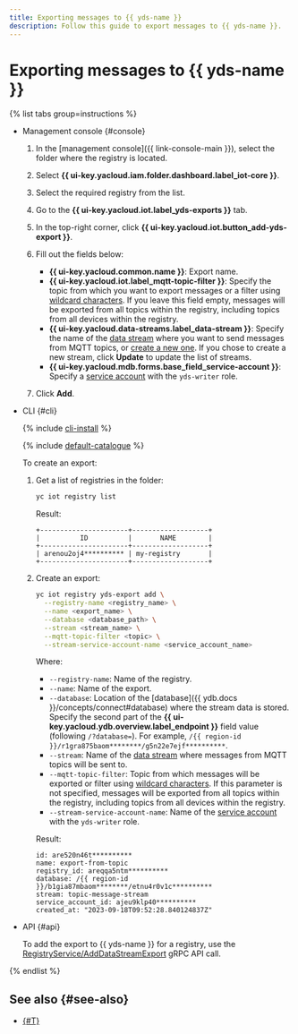 ```yaml
---
title: Exporting messages to {{ yds-name }}
description: Follow this guide to export messages to {{ yds-name }}.
---
```


# Exporting messages to {{ yds-name }}

{% list tabs group=instructions %}

- Management console {#console}

   1. In the [management console]({{ link-console-main }}), select the folder where the registry is located.
   1. Select **{{ ui-key.yacloud.iam.folder.dashboard.label_iot-core }}**.
   1. Select the required registry from the list.
   1. Go to the **{{ ui-key.yacloud.iot.label_yds-exports }}** tab.
   1. In the top-right corner, click **{{ ui-key.yacloud.iot.button_add-yds-export }}**.
   1. Fill out the fields below:

      * **{{ ui-key.yacloud.common.name }}**: Export name.
      * **{{ ui-key.yacloud.iot.label_mqtt-topic-filter }}**: Specify the topic from which you want to export messages or a filter using [wildcard characters](../concepts/topic/usage.md#wildcards). If you leave this field empty, messages will be exported from all topics within the registry, including topics from all devices within the registry.
      * **{{ ui-key.yacloud.data-streams.label_data-stream }}**: Specify the name of the [data stream](../../data-streams/concepts/glossary.md#stream-concepts) where you want to send messages from MQTT topics, or [create a new one](../../data-streams/operations/manage-streams.md#create-data-stream). If you chose to create a new stream, click **Update** to update the list of streams.
      * **{{ ui-key.yacloud.mdb.forms.base_field_service-account }}**: Specify a [service account](../../iam/concepts/users/service-accounts.md) with the `yds-writer` role.

   1. Click **Add**.

- CLI {#cli}

   {% include [cli-install](../../_includes/cli-install.md) %}

   {% include [default-catalogue](../../_includes/default-catalogue.md) %}

   To create an export:

   1. Get a list of registries in the folder:

      ```bash
      yc iot registry list
      ```

      Result:

      ```text
      +----------------------+-------------------+
      |          ID          |       NAME        |
      +----------------------+-------------------+
      | arenou2oj4********** | my-registry       |
      +----------------------+-------------------+
      ```

   1. Create an export:

      ```bash
      yc iot registry yds-export add \
        --registry-name <registry_name> \
        --name <export_name> \
        --database <database_path> \
        --stream <stream_name> \
        --mqtt-topic-filter <topic> \
        --stream-service-account-name <service_account_name>
      ```

      Where:

      * `--registry-name`: Name of the registry.
      * `--name`: Name of the export.
      * `--database`: Location of the [database]({{ ydb.docs }}/concepts/connect#database) where the stream data is stored. Specify the second part of the **{{ ui-key.yacloud.ydb.overview.label_endpoint }}** field value (following `/?database=`). For example, `/{{ region-id }}/r1gra875baom********/g5n22e7ejf**********`.
      * `--stream`: Name of the [data stream](../../data-streams/concepts/glossary.md#stream-concepts) where messages from MQTT topics will be sent to.
      * `--mqtt-topic-filter`: Topic from which messages will be exported or filter using [wildcard characters](../concepts/topic/usage.md#wildcards). If this parameter is not specified, messages will be exported from all topics within the registry, including topics from all devices within the registry.
      * `--stream-service-account-name`: Name of the [service account](../../iam/concepts/users/service-accounts.md) with the `yds-writer` role.

      Result:

      ```text
      id: are520n46t**********
      name: export-from-topic
      registry_id: areqqa5ntm**********
      database: /{{ region-id }}/b1gia87mbaom********/etnu4r0v1c**********
      stream: topic-message-stream
      service_account_id: ajeu9klp40**********
      created_at: "2023-09-18T09:52:28.840124837Z"
      ```

- API {#api}

   To add the export to {{ yds-name }} for a registry, use the [RegistryService/AddDataStreamExport](../api-ref/grpc/Registry/addDataStreamExport.md) gRPC API call.

{% endlist %}

## See also {#see-also}

* [{#T}](../concepts/topic/usage.md#yds-export)
